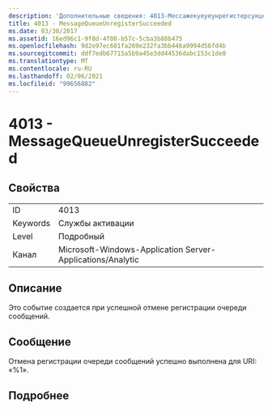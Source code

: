 ```yaml
---
description: 'Дополнительные сведения: 4013-Мессажекуеуеунрегистерсукцеедед'
title: 4013 - MessageQueueUnregisterSucceeded
ms.date: 03/30/2017
ms.assetid: 16ed96c1-9f8d-4f08-b57c-5cba3b88b475
ms.openlocfilehash: 9d2e97ec601fa269e232fa3bb446a9994d56fd4b
ms.sourcegitcommit: ddf7edb67715a5b9a45e3dd44536dabc153c1de0
ms.translationtype: MT
ms.contentlocale: ru-RU
ms.lasthandoff: 02/06/2021
ms.locfileid: "99656882"
---
```

# <a name="4013---messagequeueunregistersucceeded"></a>4013 - MessageQueueUnregisterSucceeded

## <a name="properties"></a>Свойства  
  
|||  
|-|-|  
|ID|4013|  
|Keywords|Службы активации|  
|Level|Подробный|  
|Канал|Microsoft-Windows-Application Server-Applications/Analytic|  
  
## <a name="description"></a>Описание  

 Это событие создается при успешной отмене регистрации очереди сообщений.  
  
## <a name="message"></a>Сообщение  

 Отмена регистрации очереди сообщений успешно выполнена для URI: «%1».  
  
## <a name="details"></a>Подробнее
